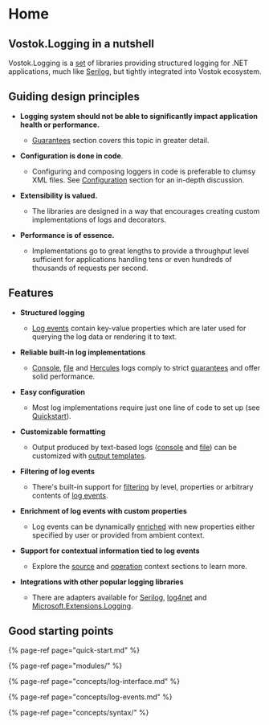 # Home

## Vostok.Logging in a nutshell

Vostok.Logging is a [set](modules/) of libraries providing structured logging for .NET applications, much like [Serilog](https://serilog.net/), but tightly integrated into Vostok ecosystem.

## Guiding design principles

* **Logging system should not be able to significantly impact application health or performance.**

  * [Guarantees](guarantees.md) section covers this topic in greater detail.

* **Configuration is done in code**.

  * Configuring and composing loggers in code is preferable to clumsy XML files. See [Configuration](configuration.md) section for an in-depth discussion.

* **Extensibility is valued.**

  * The libraries are designed in a way that encourages creating custom implementations of logs and decorators.

* **Performance is of essence.**
  * Implementations go to great lengths to provide a throughput level sufficient for applications handling tens or even hundreds of thousands of requests per second.

## Features

* **Structured logging**

  * [Log events](concepts/log-events.md) contain key-value properties which are later used for querying the log data or rendering it to text.

* **Reliable built-in log implementations**

  * [Console](implementations/console-log.md), [file](implementations/file-log.md) and [Hercules](implementations/hercules-log.md) logs comply to strict [guarantees](guarantees.md) and offer solid performance.

* **Easy configuration**

  * Most log implementations require just one line of code to set up \(see [Quickstart](quick-start.md)\).

* **Customizable formatting**

  * Output produced by text-based logs \([console](implementations/console-log.md) and [file](implementations/file-log.md)\) can be customized with [output templates](concepts/formatting/output-templates.md).

* **Filtering of log events**

  * There's built-in support for [filtering](how-to-guides/filtering-events-by-level.md) by level, properties or arbitrary contents of [log events](concepts/log-events.md).

* **Enrichment of log events with custom properties**

  * Log events can be dynamically [enriched](how-to-guides/enriching-events-with-custom-properties.md) with new properties either specified by user or provided from ambient context.

* **Support for contextual information tied to log events**

  * Explore the [source](concepts/source-context.md) and [operation](concepts/operation-context.md) context sections to learn more.

* **Integrations with other popular logging libraries**

  * There are adapters available for [Serilog](integrations/serilog.md), [log4net](integrations/log4net.md) and [Microsoft.Extensions.Logging](integrations/microsoft-logging.md).

## Good starting points

{% page-ref page="quick-start.md" %}

{% page-ref page="modules/" %}

{% page-ref page="concepts/log-interface.md" %}

{% page-ref page="concepts/log-events.md" %}

{% page-ref page="concepts/syntax/" %}

